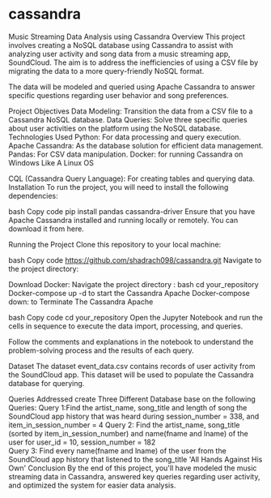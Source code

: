# cassandra

Music Streaming Data Analysis using Cassandra
Overview
This project involves creating a NoSQL database using Cassandra to assist with analyzing user activity and song data from a music streaming app, SoundCloud. The aim is to address the inefficiencies of using a CSV file by migrating the data to a more query-friendly NoSQL format.

The data will be modeled and queried using Apache Cassandra to answer specific questions regarding user behavior and song preferences.

Project Objectives
Data Modeling: Transition the data from a CSV file to a Cassandra NoSQL database.
Data Queries: Solve three specific queries about user activities on the platform using the NoSQL database.
Technologies Used
Python: For data processing and query execution.
Apache Cassandra: As the database solution for efficient data management.
Pandas: For CSV data manipulation.
Docker: for running Cassandra on Windows Like A Linux OS 

CQL (Cassandra Query Language): For creating tables and querying data.
Installation
To run the project, you will need to install the following dependencies:

bash
Copy code
pip install pandas cassandra-driver
Ensure that you have Apache Cassandra installed and running locally or remotely. You can download it from here.

Running the Project
Clone this repository to your local machine:

bash
Copy code
https://github.com/shadrach098/cassandra.git
Navigate to the project directory:

Download Docker:
Navigate the project directory :
bash
cd your_repository
Docker-compose up -d 
to start the Cassandra Apache 
Docker-compose down:
to Terminate The Cassandra Apache


bash
Copy code
cd your_repository
Open the Jupyter Notebook and run the cells in sequence to execute the data import, processing, and queries.

Follow the comments and explanations in the notebook to understand the problem-solving process and the results of each query.

Dataset
The dataset event_data.csv contains records of user activity from the SoundCloud app. This dataset will be used to populate the Cassandra database for querying.

Queries Addressed
create Three Different Database base on the following Queries:
Query 1:Find the artist_name, song_title and length of song the SoundCloud app history that was heard during  session_number = 338, and item_in_session_number  = 4
Query 2: Find the artist_name, song_title (sorted by item_in_session_number) and name(fname and lname) of the user for user_id = 10, session_number = 182    
Query 3: Find every name(fname and lname) of the user from the SoundCloud app history that listened to the song_title 'All Hands Against His Own'
Conclusion
By the end of this project, you'll have modeled the music streaming data in Cassandra, answered key queries regarding user activity, and optimized the system for easier data analysis.
